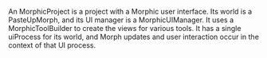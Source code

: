 An MorphicProject is a project with a Morphic user interface. Its world is a PasteUpMorph, and its UI manager is a MorphicUIManager. It uses a MorphicToolBuilder to create the views for various tools. It has a single uiProcess for its world, and Morph updates and user interaction occur in the context of that UI process.
